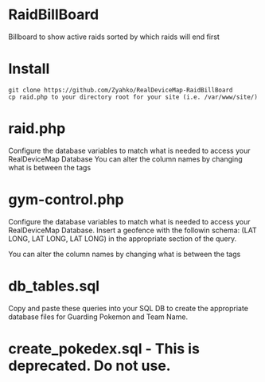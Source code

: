 # RaidBillBoard
Billboard to show active raids sorted by which raids will end first

# Install
```
git clone https://github.com/Zyahko/RealDeviceMap-RaidBillBoard
cp raid.php to your directory root for your site (i.e. /var/www/site/)
```
# raid.php
Configure the database variables to match what is needed to access your RealDeviceMap Database
You can alter the column names by changing what is between the <th></th> tags

# gym-control.php
Configure the database variables to match what is needed to access your RealDeviceMap Database. Insert a geofence with the followin schema: (LAT LONG, LAT LONG, LAT LONG) in the appropriate section of the query.

You can alter the column names by changing what is between the <th></th> tags

# db_tables.sql

Copy and paste these queries into your SQL DB to create the appropriate database files for Guarding Pokemon and Team Name.

# create_pokedex.sql - This is deprecated. Do not use.
